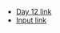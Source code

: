 - [Day 12 link](https://adventofcode.com/2021/day/12)
- [Input link](https://adventofcode.com/2021/day/12/input)
